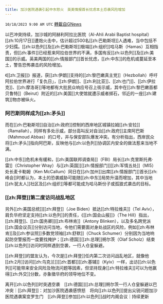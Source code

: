 ```yaml
---
title: 加沙医院遇袭引起中东怒火　英美情报首长忧虑本土恐袭风险增加
---
```

`10/18/2023 9:00 AM UTC` [轉載自GNews](https://gnews.org/articles/1850537)

以巴冲突持续，加沙城的阿赫利阿拉比医院（Al-Ahli Arabi Baptist hospital）[[zh:10月17日]]遭炮火击中，估计超过500名[[zh:巴勒斯坦]]人遇难，当中包括不少妇孺。[[zh:以色列]]及[[zh:巴勒斯坦]]极端[[zh:组织]]哈马斯（Hamas）互相指责，但[[zh:事件]]已经惹来阿拉伯世界的不满，多国有反[[zh:以色列]]及[[zh:美国]]的示威。英美两国的[[zh:情报部门]]首长忧虑，[[zh:中东]]的危机或蔓延至本土，警告恐怖袭击的风险增加。

《[[zh:卫报]]》报道，获[[zh:伊朗]]支持的[[zh:黎巴嫩真主党]]（Hezbollah）呼吁阿拉伯世界进行「复仇日」，[[zh:伊朗]]、[[zh:利比亚]]、[[zh:也门]]、[[zh:伊拉克]]、[[zh:摩洛哥]]等地都有大批民众响应号召上街示威，其中在[[zh:黎巴嫩首都贝鲁特]]（Beirut）附近的[[zh:美国]]大使馆就遭示威者掷石，邻近的一座[[zh:建筑]]物亦被纵火。

### **阿巴斯同样成为[[zh:矛头]]**

而在[[zh:巴勒斯坦]]自治[[zh:政府]]控制的西岸地区城镇拉姆[[zh:安拉]]（Ramallah），同样有多处示威，部分高叫反对自治[[zh:政府]]主席阿巴斯（Mahmoud Abbas）的口号，并与保安部队爆发冲突。有分析指出，西岸民众将[[zh:矛头]]指向阿巴斯，反映他与[[zh:以色列]]协调区内安全的做法惹来当地不满。

[[zh:中东]]危机未有缓和，[[zh:美国联邦调查局]]（FBI）局长[[zh:克里斯托弗·雷]]（Christopher Wray）与[[zh:英国]][[zh:情报部门]][[zh:军情五处]]（MI5）处长麦卡勒姆（Ken McCallum）同日在[[zh:加州]]出席[[zh:情报部门]]首长[[zh:峰会]]时都认为，本土的恐袭威胁可能随[[zh:中东]]局势升温而增加，其中当地[[zh:犹太人]]社区及[[zh:组织]]等都可能成为哈马斯份子或孤狼式袭击的目标。

### **[[zh:拜登]]第二度访问战乱地区**

另外[[zh:美国总统]][[zh:拜登]]（Joe Biden）抵达[[zh:特拉维夫]]（Tel Aviv），肩负华府坚定支持[[zh:以色列]]的责任，《[[zh:国会山报]]》（The Hill）指出，[[zh:拜登]]、[[zh:国务卿]][[zh:布林肯]]（Antony Blinken），以及多名跨党派[[zh:国会议员]]分别访问当地，令他们需要面对身处战区的风险，例如[[zh:布林肯]]及[[zh:参议院]]多数党领袖[[zh:舒默]]（Chuck Schumer）分别因为当地响起防空警报而一度要找掩护；[[zh:德国]][[zh:总理]]朔尔茨（Olaf Scholz）结束[[zh:以色列]]访问时同样遇到空袭，一行人仓皇躲避。

[[zh:拜登]]的盟友认为，今次是[[zh:拜登]]任内第二次访问战乱地区，就像他[[zh:2月]]访问[[zh:乌克兰]][[zh:首都]][[zh:基辅]]（Kyiv）一样，出访[[zh:以色列]]可能带来安全风险及物流问题等因素，但坚持现身[[zh:特拉维夫]]可以为他赢得[[zh:外交]]分数，亦象徵华府的领导地位不变。

离开[[zh:以色列]]时突遇空袭　[[zh:德国]][[zh:总理]]朔尔茨一行人仓皇躲避以巴冲突｜[[zh:拜登]]：对加沙医院遇袭感愤怒　将向[[zh:以色列]]提出尖锐问题加沙医院遇袭案变罗生门　[[zh:拜登]]参加[[zh:以色列]]战时内阁会议｜持续更新
